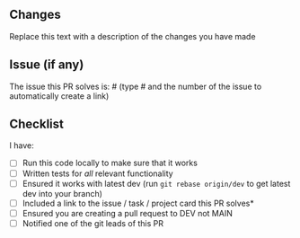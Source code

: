 ## Changes
Replace this text with a description of the changes you have made

## Issue (if any)

The issue this PR solves is: #
(type # and the number of the issue to automatically create a link)

## Checklist
I have:

- [ ] Run this code locally to make sure that it works
- [ ] Written tests for _all_ relevant functionality
- [ ] Ensured it works with latest dev (run `git rebase origin/dev` to get latest dev into your branch)
- [ ] Included a link to the issue / task / project card this PR solves*
- [ ] Ensured you are creating a pull request to DEV not MAIN
- [ ] Notified one of the git leads of this PR
